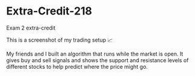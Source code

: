 # Extra-Credit-218
Exam 2 extra-credit

This is a screenshot of my trading setup 📈  

My friends and I built an algorithm that runs while the market is open. 
It gives buy and sell signals and shows the support and resistance levels of different stocks 
to help predict where the price might go.
